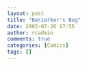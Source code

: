 ```yaml
---
layout: post
title: "Berzerker's Bug"
date: 2002-07-26 17:55
author: rcadmin
comments: true
categories: [Comics]
tags: []
---
```

<!--more--><img src="/wp/wp-content/comics/20020726.gif" alt="" />
